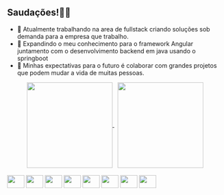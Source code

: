 ## Saudações!👋😁 <br>

- 🔭 Atualmente trabalhando na area de fullstack criando soluções sob demanda para a empresa que trabalho.
- 🌱 Expandindo o meu conhecimento para o framework Angular juntamento com o desenvolvimento backend em java usando o springboot
- 👯 Minhas expectativas para o futuro é colaborar com grandes projetos que podem mudar a vida de muitas pessoas.

<div align=center>
  <a href="https://github.com/ieeeza">
    <img height=200 align="center" src="https://github-readme-stats.vercel.app/api?username=ieeeza&show_icons=true&theme=dark" />
  </a>
  &nbsp;
  <a href="https://github.com/ieeeza/convoychat">
    <img height=200 align="center" src="https://github-readme-stats.vercel.app/api/top-langs?username=ieeeza&layout=compact&langs_count=8&card_width=320&show_icons=true&theme=dark" />
  </a>
</div>

<div style="display: inline_block"><br> 
  <img align="center" height="30" width="40" src="https://cdn.jsdelivr.net/gh/devicons/devicon@latest/icons/javascript/javascript-original.svg" />
  <img align="center" height="30" width="40" src="https://cdn.jsdelivr.net/gh/devicons/devicon@latest/icons/typescript/typescript-original.svg" />
  <img align="center" height="30" width="40" src="https://cdn.jsdelivr.net/gh/devicons/devicon@latest/icons/react/react-original-wordmark.svg" />
  <img align="center" height="30" width="40" src="https://cdn.jsdelivr.net/gh/devicons/devicon@latest/icons/angular/angular-original.svg" />
  <img align="center" height="30" width="40" src="https://cdn.jsdelivr.net/gh/devicons/devicon@latest/icons/csharp/csharp-original.svg" />
  <img align="center" height="30" width="40" src="https://cdn.jsdelivr.net/gh/devicons/devicon@latest/icons/java/java-original.svg" />
  <img align="center" height="30" width="40" src="https://cdn.jsdelivr.net/gh/devicons/devicon@latest/icons/c/c-original.svg" />
  <img align="center" height="30" width="40" src="https://cdn.jsdelivr.net/gh/devicons/devicon@latest/icons/cplusplus/cplusplus-original.svg" />
</div>
